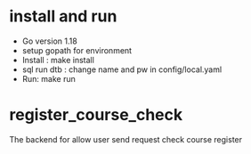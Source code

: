 # install and run
  - Go version 1.18
  - setup gopath for environment
  - Install : make install
  - sql run dtb : change name and pw in config/local.yaml
  - Run: make run



# register_course_check

The backend for allow user send request check course register

